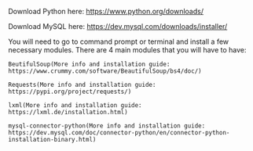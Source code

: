 Download Python here:
https://www.python.org/downloads/

Download MySQL here:
https://dev.mysql.com/downloads/installer/

You will need to go to command prompt or terminal and install a few necessary modules.
There are 4 main modules that you will have to have:

	BeutifulSoup(More info and installation guide: https://www.crummy.com/software/BeautifulSoup/bs4/doc/)
  
	Requests(More info and installation guide: https://pypi.org/project/requests/)
  
	lxml(More info and installation guide: https://lxml.de/installation.html)
  
	mysql-connector-python(More info and installation guide: https://dev.mysql.com/doc/connector-python/en/connector-python-installation-binary.html)

